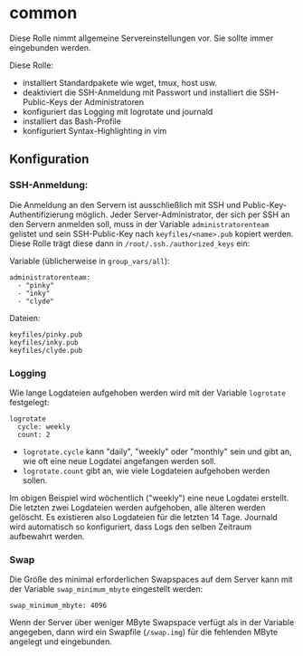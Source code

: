 # common

Diese Rolle nimmt allgemeine Servereinstellungen vor.
Sie sollte immer eingebunden werden.

Diese Rolle:
- installiert Standardpakete wie wget, tmux, host usw.
- deaktiviert die SSH-Anmeldung mit Passwort und installiert die SSH-Public-Keys der Administratoren
- konfiguriert das Logging mit logrotate und journald
- installiert das Bash-Profile
- konfiguriert Syntax-Highlighting in vim

## Konfiguration
### SSH-Anmeldung:
Die Anmeldung an den Servern ist ausschließlich mit SSH und Public-Key-Authentifizierung möglich.
Jeder Server-Administrator, der sich per SSH an den Servern anmelden soll, muss in der Variable `administratorenteam` gelistet
und sein SSH-Public-Key nach `keyfiles/<name>.pub` kopiert werden.
Diese Rolle trägt diese dann in `/root/.ssh./authorized_keys` ein:

Variable (üblicherweise in `group_vars/all`):
```
administratorenteam:
  - "pinky"
  - "inky"
  - "clyde"
```

Dateien:
```
keyfiles/pinky.pub
keyfiles/inky.pub
keyfiles/clyde.pub
```

### Logging
Wie lange Logdateien aufgehoben werden wird mit der Variable `logrotate` festgelegt:
```
logrotate
  cycle: weekly
  count: 2
 ```
 
 * `logrotate.cycle` kann "daily", "weekly" oder "monthly" sein und gibt an, wie oft eine neue Logdatei angefangen werden soll.
 * `logrotate.count` gibt an, wie viele Logdateien aufgehoben werden sollen.
 
Im obigen Beispiel wird wöchentlich ("weekly") eine neue Logdatei erstellt.
Die letzten zwei Logdateien werden aufgehoben, alle älteren werden gelöscht.
Es existieren also Logdateien für die letzten 14 Tage.
Journald wird automatisch so konfiguriert, dass Logs den selben Zeitraum aufbewahrt werden.

### Swap
Die Größe des minimal erforderlichen Swapspaces auf dem Server kann mit der Variable `swap_minimum_mbyte` eingestellt werden:
```
swap_minimum_mbyte: 4096
```

Wenn der Server über weniger MByte Swapspace verfügt als in der Variable angegeben, dann wird ein Swapfile (`/swap.img`) für die fehlenden MByte angelegt und eingebunden.
